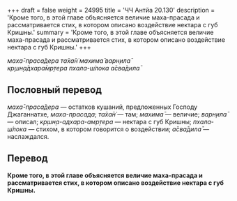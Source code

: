 +++
draft = false
weight = 24995
title = 'ЧЧ Антйа 20.130'
description = 'Кроме того, в этой главе объясняется величие маха-прасада и рассматривается стих, в котором описано воздействие нектара с губ Кришны.'
summary = 'Кроме того, в этой главе объясняется величие маха-прасада и рассматривается стих, в котором описано воздействие нектара с губ Кришны.'
+++

_маха̄-праса̄дера та̄ха̄н̇ махима̄ варн̣ила̄  
кр̣шн̣а̄дхара̄мр̣тера пхала-ш́лока а̄сва̄дила̄_

## Пословный перевод

_маха̄_\-_праса̄дера_ — остатков кушаний, предложенных Господу Джаганнатхе, _маха-прасада_; _та̄ха̄н̇_ — там; _махима̄_ — величие; _варн̣ила̄_ — описал; _кр̣шн̣а_\-_адхара_\-_амр̣тера_ — нектара с губ Кришны; _пхала_\-_ш́лока_ — стихом, в котором говорится о воздействии; _а̄сва̄дила̄_ — наслаждался.

## Перевод

**Кроме того, в этой главе объясняется величие маха-прасада и рассматривается стих, в котором описано воздействие нектара с губ Кришны.**
